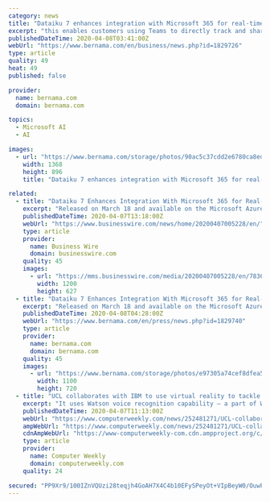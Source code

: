 ```yaml
---
category: news
title: "Dataiku 7 enhances integration with Microsoft 365 for real-time AI collaboration"
excerpt: "this enables customers using Teams to directly track and share changes made to their AI projects. Available on the Microsoft Azure Marketplace, Dataiku 7 delivers efficiency-driving features for technical profiles to work on machine learning projects including an enhanced Git integration, a dedicated EDA interface for statistical analysis and ..."
publishedDateTime: 2020-04-08T03:41:00Z
webUrl: "https://www.bernama.com/en/business/news.php?id=1829726"
type: article
quality: 49
heat: 49
published: false

provider:
  name: bernama.com
  domain: bernama.com

topics:
  - Microsoft AI
  - AI

images:
  - url: "https://www.bernama.com/storage/photos/90ac5c37cdd2e6780ca8ed5992cc5bef5e8d472157aeb"
    width: 1368
    height: 896
    title: "Dataiku 7 enhances integration with Microsoft 365 for real-time AI collaboration"

related:
  - title: "Dataiku 7 Enhances Integration With Microsoft 365 for Real-Time AI Collaboration at Scale"
    excerpt: "Released on March 18 and available on the Microsoft Azure Marketplace, Dataiku 7 delivers efficiency-driving features for technical profiles to work on machine learning projects including an enhanced Git integration, a dedicated EDA interface for statistical analysis, and row-level explainability to promote white-box AI. “Dataiku understands ..."
    publishedDateTime: 2020-04-07T13:18:00Z
    webUrl: "https://www.businesswire.com/news/home/20200407005228/en/"
    type: article
    provider:
      name: Business Wire
      domain: businesswire.com
    quality: 45
    images:
      - url: "https://mms.businesswire.com/media/20200407005228/en/783642/23/Dataiku_MSFT.jpg"
        width: 1200
        height: 627
  - title: "Dataiku 7 Enhances Integration With Microsoft 365 for Real-Time AI Collaboration at Scale"
    excerpt: "Released on March 18 and available on the Microsoft Azure Marketplace, Dataiku 7 delivers efficiency-driving features for technical profiles to work on machine learning projects including an enhanced Git integration, a dedicated EDA interface for statistical analysis, and row-level explainability to promote white-box AI."
    publishedDateTime: 2020-04-08T04:28:00Z
    webUrl: "https://www.bernama.com/en/press/news.php?id=1829740"
    type: article
    provider:
      name: bernama.com
      domain: bernama.com
    quality: 45
    images:
      - url: "https://www.bernama.com/storage/photos/e97305a74cef8dfea556fa46981f0c835e8d50596adc7"
        width: 1100
        height: 720
  - title: "UCL collaborates with IBM to use virtual reality to tackle loneliness"
    excerpt: "It uses Watson voice recognition capability – a part of Watson Speech services ... These projects are part of a wider international educational collaboration that makes use of IBM technologies such as IBM Cloud, IoT and AI to enable students to work on problems faced by real-world organisations. UCL said that having students work on ..."
    publishedDateTime: 2020-04-07T11:13:00Z
    webUrl: "https://www.computerweekly.com/news/252481271/UCL-collaborates-with-IBM-to-use-virtual-reality-to-tackle-loneliness"
    ampWebUrl: "https://www.computerweekly.com/news/252481271/UCL-collaborates-with-IBM-to-use-virtual-reality-to-tackle-loneliness?amp=1"
    cdnAmpWebUrl: "https://www-computerweekly-com.cdn.ampproject.org/c/s/www.computerweekly.com/news/252481271/UCL-collaborates-with-IBM-to-use-virtual-reality-to-tackle-loneliness?amp=1"
    type: article
    provider:
      name: Computer Weekly
      domain: computerweekly.com
    quality: 24

secured: "PP9Xr9/100IZnVQUzi28teqjh4GoAH7X4C4b10EFySPeyOt+VIpBeyW0/OuwPXi90yJFhphxeztwgCZzgBXGZm40D2HR8AYJUBN/qc0JKB/QeLNNPUZPHoDFJk4DMqNLkaPmWK0LGfZjFPCsnZRiFzLnwNfOKXatvKmDsZU/s8bhRpaJbniKPHWfCschW6OQHa/EqGL5Bze5igtCBjkAxnXsFp7DQeUs0+mIniLam5JM/kbRBy9NWoTgrFEejXUgZl0Ogdic10kEtbq50xoEvYNCCSVq0voFSHFuwXaiGLZ3+JDbUsWvGlQiu6sB5yhpj6AVMf/GAz7sTF8PKYf8ebz0tqr5+8eUyL5c0I/HKrok+kx2V4xW4MQ5RwnRWth9KcR9GuP5RRfcuH+pNJ6QIyOrB7T8qOSWYf7KxgkAVQO3opCkNiloALRQ5UmLD5PbFaX43M/XIOANsIy54WwkE2UXu6vYlsTdCqfOzTc7kHY=;4AO/A0OuqjHVB9If2HD1Bw=="
---
```


